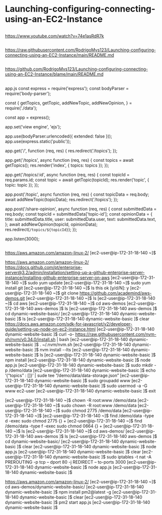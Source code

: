 # Launching-configuring-connecting-using-an-EC2-Instance

##

https://www.youtube.com/watch?v=74e1asRdR7k

##

https://raw.githubusercontent.com/RodrigoMvs123/Launching-configuring-connecting-using-an-EC2-Instance/main/README.md

##

https://github.com/RodrigoMvs123/Launching-configuring-connecting-using-an-EC2-Instance/blame/main/README.md

##
app.js
const express = require('express');
const bodyParser = require('body-parser');

const {
  getTopics,
  getTopic,
  addNewTopic,
  addNewOpinion,
} = require('./data');

const app = express();

app.set('view engine', 'ejs');

app.use(bodyParser.urlencoded({ extended: false }));
app.use(express.static('public'));

app.get('/', function (req, res) {
  res.redirect('/topics');
});

app.get('/topics', async function (req, res) {
  const topics = await getTopics();
  res.render('index', { topics: topics });
});

app.get('/topics/:id', async function (req, res) {
  const topicId = req.params.id;
  const topic = await getTopic(topicId);
  res.render('topic', { topic: topic });
});

app.post('/topic', async function (req, res) {
  const topicData = req.body;
  await addNewTopic(topicData);
  res.redirect('/topics');
});

app.post('/share-opinion', async function (req, res) {
  const submittedData = req.body;
  const topicId = submittedData['topic-id'];
  const opinionData = {
    title: submittedData.title,
    user: submittedData.user,
    text: submittedData.text,
  };
  await addNewOpinion(topicId, opinionData);
  res.redirect(`/topics/${topicId}`);
});

app.listen(3000);
 
##
https://aws.amazon.com/amazon-linux-2/
[ec2-user@ip-172-31-18-140 ~]$


https://aws.amazon.com/amazon-linux-2/
https://docs.github.com/pt/enterprise-server@3.2/admin/installation/setting-up-a-github-enterprise-server-instance/installing-github-enterprise-server-on-aws
[ec2-user@ip-172-31-18-140 ~]$ sudo yum update 
[ec2-user@ip-172-31-18-140 ~]$ sudo yum install git 
[ec2-user@ip-172-31-18-140 ~]$
Is this ok [y/d/N]: y 
[ec2-user@ip-172-31-18-140 ~]$ git clone https://github.com/academind/aws-demos.git
[ec2-user@ip-172-31-18-140 ~]$ ls
[ec2-user@ip-172-31-18-140 ~]$ cd aws 
[ec2-user@ip-172-31-18-140 ~]$ cd aws-demos
[ec2-user@ip-172-31-18-140 aws-demos ]$ ls
[ec2-user@ip-172-31-18-140 aws-demos ]$ cd dynamic-website-basic/
[ec2-user@ip-172-31-18-140 dynamic-website-basic ]$ ls
[ec2-user@ip-172-31-18-140 dynamic-website-basic ]$ clear
https://docs.aws.amazon.com/sdk-for-javascript/v2/developer-guide/setting-up-node-on-ec2-instance.html
[ec2-user@ip-172-31-18-140 dynamic-website-basic ]$ curl -o- https://raw.githubusercontent.com/nvm-sh/nvm/v0.34.0/install.sh | bash
[ec2-user@ip-172-31-18-140 dynamic-website-basic ]$ . ~/.nvm/nvm.sh
[ec2-user@ip-172-31-18-140 dynamic-website-basic ]$ nvm install --lts
[ec2-user@ip-172-31-18-140 dynamic-website-basic ]$ ls
[ec2-user@ip-172-31-18-140 dynamic-website-basic ]$ npm install
[ec2-user@ip-172-31-18-140 dynamic-website-basic ]$ node app.js
[ec2-user@ip-172-31-18-140 dynamic-website-basic ]$ sudo mkdir -p /demo/data 
[ec2-user@ip-172-31-18-140 dynamic-website-basic ]$ echo ‘{“topics” : []}’ | sude tee “/demo/data/data-storage.json” 
[ec2-user@ip-172-31-18-140 dynamic-website-basic ]$ sudo groupadd www
[ec2-user@ip-172-31-18-140 dynamic-website-basic ]$ sudo usermod -a -G www ec2-user
[ec2-user@ip-172-31-18-140 dynamic-website-basic ]$ exit 
 
[ec2-user@ip-172-31-18-140 ~]$ chown -R root:www /demo/data 
[ec2-user@ip-172-31-18-140 ~]$ sudo  chown -R root:www /demo/data
[ec2-user@ip-172-31-18-140 ~]$ sudo chmod 2775 /demo/data 
[ec2-user@ip-172-31-18-140 ~]$ 
[ec2-user@ip-172-31-18-140 ~]$ find /demo/data -type d -exec sudo chmod 2775 {} + 
[ec2-user@ip-172-31-18-140 ~]$ find /demo/data -type f -exec sudo chmod 0664 {} + 
[ec2-user@ip-172-31-18-140 ~]$ ls
[ec2-user@ip-172-31-18-140 ~]$ cd aws-demos/
[ec2-user@ip-172-31-18-140 aws-demos ]$ ls
[ec2-user@ip-172-31-18-140 aws-demos ]$ cd dynamic-website-basic/ 
[ec2-user@ip-172-31-18-140 dynamic-website-basic ]$ clear
[ec2-user@ip-172-31-18-140 dynamic-website-basic ]$ node app.js
[ec2-user@ip-172-31-18-140 dynamic-website-basic ]$ clear
[ec2-user@ip-172-31-18-140 dynamic-website-basic ]$ sudo iptables -t nat -A PREROUTING -p tcp – dport 80 -j REDIRECT – to-ports 3000
[ec2-user@ip-172-31-18-140 dynamic-website-basic ]$ node app.js 
[ec2-user@ip-172-31-18-140 dynamic-website-basic ]$ 


https://aws.amazon.com/amazon-linux-2/
[ec2-user@ip-172-31-18-140 ~]$ cd aws-demos/dynamic-website-basic/
[ec2-user@ip-172-31-18-140 dynamic-website-basic ]$ npm install pm2@latest -g
[ec2-user@ip-172-31-18-140 dynamic-website-basic ]$ clear
[ec2-user@ip-172-31-18-140 dynamic-website-basic ]$ pm2 start app.js
[ec2-user@ip-172-31-18-140 dynamic-website-basic ]$
